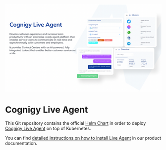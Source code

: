 ![Cognigy Live Agent banner](./liveAgentBanner.png)

# Cognigy Live Agent
This Git repository contains the official [Helm Chart](https://helm.sh/) in order to deploy [Cognigy Live Agent](https://www.cognigy.com/products/cognigy-live-agent) on top of Kubernetes.

You can find [detailed instructions on how to install Live Agent](https://docs.cognigy.com/live-agent/installation/deployment/architecture/) in our product documentation.